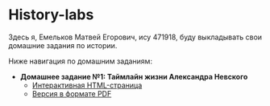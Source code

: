 # History-labs

Здесь я, Емельков Матвей Егорович, ису 471918, буду выкладывать свои домашние задания по истории.

Ниже навигация по домашним заданиям:
*   **Домашнее задание №1: Таймлайн жизни Александра Невского**
    *   [Интерактивная HTML-страница](Homework_1/timeline.html)
    *   [Версия в формате PDF](Homework_1/timeline.pdf)
